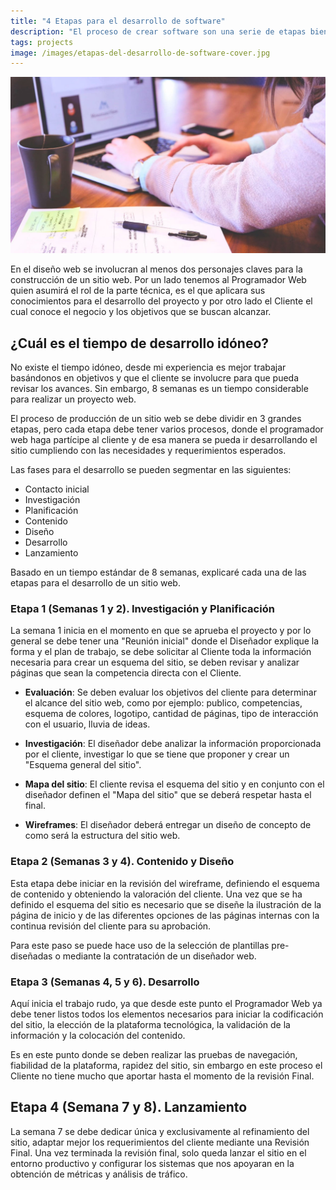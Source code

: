 ```yaml
---
title: "4 Etapas para el desarrollo de software"
description: "El proceso de crear software son una serie de etapas bien definidas que nos ayuden a determinar los tiempos de desarrollo"
tags: projects
image: /images/etapas-del-desarrollo-de-software-cover.jpg
---
```


![Tips de desarrollo](/images/etapas-del-desarrollo-de-software-cover.jpg "Etapas del desarrollo de proyectos")

En el diseño web se involucran al menos dos personajes claves para la construcción de un sitio web. Por un lado tenemos al Programador Web quien asumirá el rol de la parte técnica, es el que aplicara sus conocimientos para el desarrollo del proyecto y por otro lado el Cliente el cual conoce el negocio y los objetivos que se buscan alcanzar.

## ¿Cuál es el tiempo de desarrollo idóneo?

No existe el tiempo idóneo, desde mi experiencia es mejor trabajar basándonos en objetivos y que el cliente se involucre para que pueda revisar los avances. Sin embargo, 8 semanas es un tiempo considerable para realizar un proyecto web.

El proceso de producción de un sitio web se debe dividir en 3 grandes etapas, pero cada etapa debe tener varios procesos, donde el programador web haga partícipe al cliente y de esa manera se pueda ir desarrollando el sitio cumpliendo con las necesidades y requerimientos esperados.

Las fases para el desarrollo se pueden segmentar en las siguientes:

- Contacto inicial
- Investigación
- Planificación
- Contenido
- Diseño
- Desarrollo
- Lanzamiento

Basado en un tiempo estándar de 8 semanas, explicaré cada una de las etapas para el desarrollo de un sitio web.

### Etapa 1 (Semanas 1 y 2). Investigación y Planificación

La semana 1 inicia en el momento en que se aprueba el proyecto y por lo general se debe tener una "Reunión inicial" donde el Diseñador explique la forma y el plan de trabajo, se debe solicitar al Cliente toda la información necesaria para crear un esquema del sitio, se deben revisar y analizar páginas que sean la competencia directa con el Cliente.

- **Evaluación**: Se deben evaluar los objetivos del cliente para determinar el alcance del sitio web, como por ejemplo: publico, competencias, esquema de colores, logotipo, cantidad de páginas, tipo de interacción con el usuario, lluvia de ideas.

- **Investigación**: El diseñador debe analizar la información proporcionada por el cliente, investigar lo que se tiene que proponer y crear un "Esquema general del sitio".

- **Mapa del sitio**: El cliente revisa el esquema del sitio y en conjunto con el diseñador definen el "Mapa del sitio" que se deberá respetar hasta el final.

- **Wireframes**: El diseñador deberá entregar un diseño de concepto de como será la estructura del sitio web.

### Etapa 2 (Semanas 3 y 4). Contenido y Diseño

Esta etapa debe iniciar en la revisión del wireframe, definiendo el esquema de contenido y obteniendo la valoración del cliente. Una vez que se ha definido el esquema del sitio es necesario que se diseñe la ilustración de la página de inicio y de las diferentes opciones de las páginas internas con la continua revisión del cliente para su aprobación.

Para este paso se puede hace uso de la selección de plantillas pre-diseñadas o mediante la contratación de un diseñador web.

### Etapa 3 (Semanas 4, 5 y 6). Desarrollo

Aquí inicia el trabajo rudo, ya que desde este punto el Programador Web ya debe tener listos todos los elementos necesarios para iniciar la codificación del sitio, la elección de la plataforma tecnológica, la validación de la información y la colocación del contenido.

Es en este punto donde se deben realizar las pruebas de navegación, fiabilidad de la plataforma, rapidez del sitio, sin embargo en este proceso el Cliente no tiene mucho que aportar hasta el momento de la revisión Final.

## Etapa 4 (Semana 7 y 8). Lanzamiento

La semana 7 se debe dedicar única y exclusivamente al refinamiento del sitio, adaptar mejor los requerimientos del cliente mediante una Revisión Final. Una vez terminada la revisión final, solo queda lanzar el sitio en el entorno productivo y configurar los sistemas que nos apoyaran en la obtención de métricas y análisis de tráfico.
